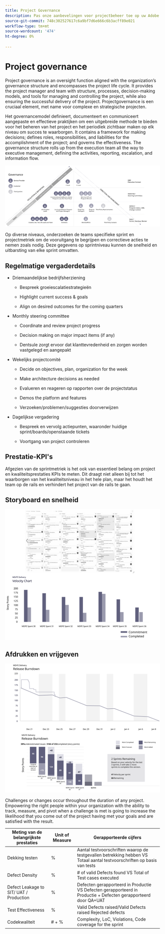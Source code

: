 ```yaml
---
title: Project Governance
description: Pas onze aanbevelingen voor projectbeheer toe op uw Adobe Commerce-implementatie.
source-git-commit: 748c302527617c6a9bf7d6e666c6b3acff89e021
workflow-type: tm+mt
source-wordcount: '474'
ht-degree: 0%

---
```



# Project governance

Project governance is an oversight function aligned with the organization’s governance structure and encompasses the project life cycle. It provides the project manager and team with structure, processes, decision-making models, and tools for managing and controlling the project, while also ensuring the successful delivery of the project. Projectgovernance is een cruciaal element, met name voor complexe en strategische projecten.

Het governancemodel definieert, documenteert en communiceert aangepaste en effectieve praktijken om een uitgebreide methode te bieden voor het beheren van het project en het periodiek zichtbaar maken op elk niveau om succes te waarborgen. It contains a framework for making decisions; defines roles, responsibilities, and liabilities for the accomplishment of the project; and governs the effectiveness. The governance structure rolls up from the execution team all the way to executive management, defining the activities, reporting, escalation, and information flow.

![Project governance infographic](../../assets/playbooks/project-governance.svg)

Op diverse niveaus, onderzoeken de teams specifieke sprint en projectmetriek om de vooruitgang te begrijpen en correctieve acties te nemen zoals nodig. Deze gegevens op sprintniveau kunnen de snelheid en uitbarsting van elke sprint omvatten.

## Regelmatige vergaderdetails

- Driemaandelijkse bedrijfsherziening

   - Bespreek groeiescalatiestrategieën

   - Highlight current success &amp; goals

   - Align on desired outcomes for the coming quarters

- Monthly steering committee

   - Coordinate and review project progress

   - Decision making on major impact items (if any)

   - Dentsule zorgt ervoor dat klanttevredenheid en zorgen worden vastgelegd en aangepakt

- Wekelijks projectcomité

   - Decide on objectives, plan, organization for the week

   - Make architecture decisions as needed

   - Evalueren en reageren op rapporten over de projectstatus

   - Demos the platform and features

   - Verzoeken/problemen/suggesties doorverwijzen

- Dagelijkse vergadering

   - Bespreek en vervolg actiepunten, waaronder huidige sprint/boards/openstaande tickets

   - Voortgang van project controleren

## Prestatie-KPI&#39;s

Afgezien van de sprintmetriek is het ook van essentieel belang om project en kwaliteitsprestaties KPIs te meten. Dit draagt niet alleen bij tot het waarborgen van het kwaliteitsniveau in het hele plan, maar het houdt het team op de rails en verhindert het project van de rails te gaan.

## Storyboard en snelheid

![Voorbeeld Kanban-bord](../../assets/playbooks/kanban-board-chart.svg)

## Afdrukken en vrijgeven

![Voorbeeldsprint en uitvouwdiagram](../../assets/playbooks/sprint-release-burndown.svg)

Challenges or changes occur throughout the duration of any project. Empowering the right people within your organization with the ability to track, measure, and pivot when a challenge is met is going to increase the likelihood that you come out of the project having met your goals and are satisfied with the result.

<table>
<thead>
  <tr>
    <th>Meting van de belangrijkste prestaties</th>
    <th>Unit of Measure</th>
    <th>Gerapporteerde cijfers</th>
  </tr>
</thead>
<tbody>
  <tr>
    <td>Dekking testen</td>
    <td>%</td>
    <td>Aantal testvoorschriften waarop de testgevallen betrekking hebben VS Totaal aantal testvoorschriften op basis van tests</td>
  </tr>
  <tr>
    <td>Defect Density</td>
    <td>%</td>
    <td># of valid Defects found VS Total of Test cases executed</td>
  </tr>
  <tr>
    <td>Defect Leakage to SIT/ UAT / Production</td>
    <td>%</td>
    <td>Defecten gerapporteerd in Productie VS Defecten gerapporteerd in Productie + Defecten gerapporteerd door QA+UAT</td>
  </tr>
  <tr>
    <td>Test Effectiveness</td>
    <td>%</td>
    <td>Valid Defects raised/Valid Defects raised Rejected defects</td>
  </tr>
  <tr>
    <td>Codekwaliteit</td>
    <td># + %</td>
    <td>Complexity, LoC, Violations, Code coverage for the sprint</td>
  </tr>
</tbody>
</table>
